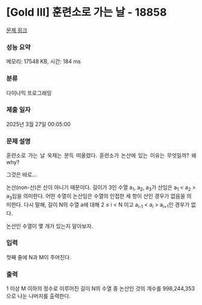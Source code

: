# [Gold III] 훈련소로 가는 날 - 18858 

[문제 링크](https://www.acmicpc.net/problem/18858) 

### 성능 요약

메모리: 17548 KB, 시간: 184 ms

### 분류

다이나믹 프로그래밍

### 제출 일자

2025년 3월 27일 00:05:00

### 문제 설명

<p style="text-align: justify;">훈련소로 가는 날 욱제는 문득 떠올렸다. 훈련소가 논산에 있는 이유는 무엇일까? 왜 why?</p>

<p>그것은 바로…</p>

<p> </p>

<p> </p>

<p> </p>

<p> </p>

<p> </p>

<p> </p>

<p>논산(non-산)은 산이 아니기 때문이다. 길이가 3인 수열 a<sub>1</sub>, a<sub>2</sub>, a<sub>3</sub>가 산임은 a<sub>1</sub> < a<sub>2</sub> > a<sub>3</sub>임을 의미한다. 어떤 수열이 논산임은 수열의 인접한 세 항이 산인 경우가 없음을 의미한다. 다시 말해, 길이 N의 수열 a에 대해 2 ≤ i < N 이고 a<sub>i-1</sub> < a<sub>i</sub> > a<sub>i+1</sub>인 경우가 없다.</p>

<p>논산인 수열이 몇 개가 있는지 알아보자.</p>

### 입력 

 <p>첫째 줄에 N과 M이 주어진다.</p>

### 출력 

 <p>1 이상 M 이하의 정수로 이루어진 길이 N의 수열 중 논산인 것의 개수를 998,244,353으로 나눈 나머지를 출력한다.</p>

